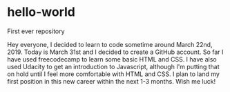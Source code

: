 # hello-world
First ever repository

Hey everyone,
I decided to learn to code sometime around March 22nd, 2019. Today is March 31st and I decided to create a GitHub account. So far I have used freecodecamp to learn some basic HTML and CSS. I have also used Udacity to get an introduction to Javascript, although I'm putting that on hold until I feel more comfortable with HTML and CSS. I plan to land my first position in this new career within the next 1-3 months. Wish me luck!
